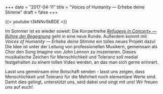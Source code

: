 +++
date = "2017-04-11"
title = "Voices of Humanity ― Erhebe deine Stimme"
draft = false
+++

 {{< youtube t3kNNv5kBDE >}}

 Im Sommer ist es wieder soweit:
 Die Konzertreihe [*Refugees in Concert+ ― Bühne der Begegnung*](/post/projects/refugees-concert/) geht in eine neue Runde.
 Außerdem kommt mit *Voices of Humanity ― Erhebe deine Stimme* ein tolles neues Projekt dazu!
 Die Idee ist unter der Leitung von professionellen Musikern,
 gemeinsam als Chor den Song Imagine von John Lennon zu inszenieren.
 Dieses musikalische Zeichen für Menschlichkeit und Toleranz
 soll medial festgehalten zu einem tollen Video werden,
 an das man sich gerne erinnert.

Lasst uns gemeinsam eine Botschaft senden -
lasst uns zeigen, dass Menschlichkeit und Toleranz für die Mehrheit noch elementare Werte sind.
Damit dies gelingt, unterstützt uns, seid dabei und singt mit uns!
Wir freuen uns auf euch!
